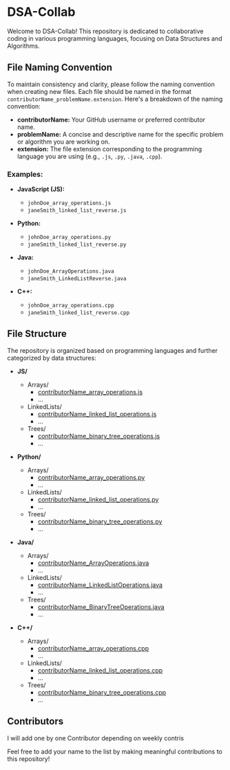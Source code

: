 # DSA-Collab

Welcome to DSA-Collab! This repository is dedicated to collaborative coding in various programming languages, focusing on Data Structures and Algorithms.

## File Naming Convention

To maintain consistency and clarity, please follow the naming convention when creating new files. Each file should be named in the format `contributorName_problemName.extension`. Here's a breakdown of the naming convention:

- **contributorName:** Your GitHub username or preferred contributor name.
- **problemName:** A concise and descriptive name for the specific problem or algorithm you are working on.
- **extension:** The file extension corresponding to the programming language you are using (e.g., `.js`, `.py`, `.java`, `.cpp`).

### Examples:

- **JavaScript (JS):**
  - `johnDoe_array_operations.js`
  - `janeSmith_linked_list_reverse.js`

- **Python:**
  - `johnDoe_array_operations.py`
  - `janeSmith_linked_list_reverse.py`

- **Java:**
  - `johnDoe_ArrayOperations.java`
  - `janeSmith_LinkedListReverse.java`

- **C++:**
  - `johnDoe_array_operations.cpp`
  - `janeSmith_linked_list_reverse.cpp`

## File Structure

The repository is organized based on programming languages and further categorized by data structures:

- **JS/**
  - Arrays/
    - [contributorName_array_operations.js](JS/Arrays/contributorName_array_operations.js)
    - ...
  - LinkedLists/
    - [contributorName_linked_list_operations.js](JS/LinkedLists/contributorName_linked_list_operations.js)
    - ...
  - Trees/
    - [contributorName_binary_tree_operations.js](JS/Trees/contributorName_binary_tree_operations.js)
    - ...

- **Python/**
  - Arrays/
    - [contributorName_array_operations.py](Python/Arrays/contributorName_array_operations.py)
    - ...
  - LinkedLists/
    - [contributorName_linked_list_operations.py](Python/LinkedLists/contributorName_linked_list_operations.py)
    - ...
  - Trees/
    - [contributorName_binary_tree_operations.py](Python/Trees/contributorName_binary_tree_operations.py)
    - ...

- **Java/**
  - Arrays/
    - [contributorName_ArrayOperations.java](Java/Arrays/contributorName_ArrayOperations.java)
    - ...
  - LinkedLists/
    - [contributorName_LinkedListOperations.java](Java/LinkedLists/contributorName_LinkedListOperations.java)
    - ...
  - Trees/
    - [contributorName_BinaryTreeOperations.java](Java/Trees/contributorName_BinaryTreeOperations.java)
    - ...

- **C++/**
  - Arrays/
    - [contributorName_array_operations.cpp](C++/Arrays/contributorName_array_operations.cpp)
    - ...
  - LinkedLists/
    - [contributorName_linked_list_operations.cpp](C++/LinkedLists/contributorName_linked_list_operations.cpp)
    - ...
  - Trees/
    - [contributorName_binary_tree_operations.cpp](C++/Trees/contributorName_binary_tree_operations.cpp)
    - ...

## Contributors
I will add one by one Contributor depending on weekly contris 


Feel free to add your name to the list by making meaningful contributions to this repository!
